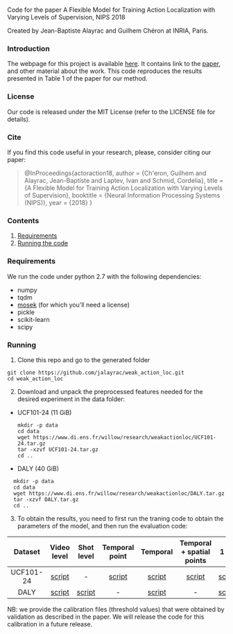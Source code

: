 # 
Code for the paper A Flexible Model for Training Action Localization with Varying Levels of Supervision, NIPS 2018

Created by Jean-Baptiste Alayrac and Guilhem Chéron at INRIA, Paris.

### Introduction

The webpage for this project is available [here](https://www.di.ens.fr/willow/research/weakactionloc/). It contains link to the [paper](https://arxiv.org/abs/1806.11328), and other material about the work.
This code reproduces the results presented in Table 1 of the paper for our method.

### License

Our code is released under the MIT License (refer to the LICENSE file for details).

### Cite

If you find this code useful in your research, please, consider citing our paper:

>@InProceedings{actoraction18,
>         author  = {Ch\'eron, Guilhem and Alayrac, Jean-Baptiste and Laptev, Ivan and Schmid, Cordelia},
>         title   = {A Flexible Model for Training Action Localization with Varying Levels of Supervision},
>         booktitle = {Neural Information Processing Systems (NIPS)},
>        year    = {2018}
>         }

### Contents

  1. [Requirements](#requirements)
  2. [Running the code](#running)

### Requirements

We run the code under python 2.7 with the following dependencies:

* numpy
* tqdm
* [mosek](https://docs.mosek.com/8.1/pythonapi/install-interface.html) (for which you'll need a license)
* pickle
* scikit-learn
* scipy

### Running

1) Clone this repo and go to the generated folder
  ```Shell
  git clone https://github.com/jalayrac/weak_action_loc.git
  cd weak_action_loc
  ```

2) Download and unpack the preprocessed features needed for the desired experiment in the data folder:

* UCF101-24 (11 GiB)
  ```Shell
  mkdir -p data
  cd data
  wget https://www.di.ens.fr/willow/research/weakactionloc/UCF101-24.tar.gz
  tar -xzvf UCF101-24.tar.gz
  cd ..
  ```

* DALY (40 GiB)
```Shell
  mkdir -p data
  cd data
  wget https://www.di.ens.fr/willow/research/weakactionloc/DALY.tar.gz
  tar -xzvf DALY.tar.gz
  cd ..
```

3) To obtain the results, you need to first run the traning code to obtain the parameters of the model, and then run the evaluation code:

|  Dataset  |                                            Video level                                           |                                         Shot level                                         |                                          Temporal point                                         |                                            Temporal                                           |                                      Temporal + spatial points                                     |                                           1 BB                                           |                                       Temp. + 1 BB                                       |                                         Temp. + 3 BBs                                         |                                            Fully supervised                                           |
|:---------:|:------------------------------------------------------------------------------------------------:|:------------------------------------------------------------------------------------------:|:-----------------------------------------------------------------------------------------------:|:---------------------------------------------------------------------------------------------:|:--------------------------------------------------------------------------------------------------:|:----------------------------------------------------------------------------------------:|:----------------------------------------------------------------------------------------:|:---------------------------------------------------------------------------------------------:|:-----------------------------------------------------------------------------------------------------:|
| UCF101-24 | [script](https://github.com/jalayrac/weakactionloc/blob/master/scripts/UCF101-24/video_level.sh) |                                              -                                             | [script](https://github.com/jalayrac/weakactionloc/blob/master/scripts/UCF101-24/temp_point.sh) | [script](https://github.com/jalayrac/weakactionloc/blob/master/scripts/UCF101-24/temporal.sh) | [script](https://github.com/jalayrac/weakactionloc/blob/master/scripts/UCF101-24/temp_sppoints.sh) | [script](https://github.com/jalayrac/weakactionloc/blob/master/scripts/UCF101-24/1BB.sh) | [script](https://github.com/jalayrac/weakactionloc/blob/master/scripts/UCF101-24/1BB.sh) | [script](https://github.com/jalayrac/weakactionloc/blob/master/scripts/UCF101-24/temp_3BB.sh) | [script](https://github.com/jalayrac/weakactionloc/blob/master/scripts/UCF101-24/fully_supervised.sh) |
|    DALY   |    [script](https://github.com/jalayrac/weakactionloc/blob/master/scripts/DALY/video_level.sh)   | [script](https://github.com/jalayrac/weakactionloc/blob/master/scripts/DALY/shot_level.sh) |                                                -                                                |    [script](https://github.com/jalayrac/weakactionloc/blob/master/scripts/DALY/temporal.sh)   |                                                  -                                                 |    [script](https://github.com/jalayrac/weakactionloc/blob/master/scripts/DALY/1BB.sh)   |    [script](https://github.com/jalayrac/weakactionloc/blob/master/scripts/DALY/1BB.sh)   |    [script](https://github.com/jalayrac/weakactionloc/blob/master/scripts/DALY/temp_3BB.sh)   |                                                   -                                                   |


NB: we provide the calibration files (threshold values) that were obtained by validation as described in the paper. We will release the code for this calibration in a future release.

